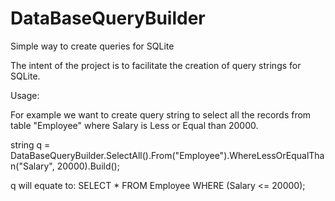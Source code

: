 # DataBaseQueryBuilder
Simple way to create queries for SQLite

The intent of the project is to facilitate the creation of query strings for SQLite. 

Usage:

For example we want to create query string to select all the records from table "Employee" where Salary is Less or Equal than 20000.

string q = DataBaseQueryBuilder.SelectAll().From("Employee").WhereLessOrEqualThan("Salary", 20000).Build();

q will equate to:
SELECT *
FROM Employee
WHERE (Salary <= 20000);
